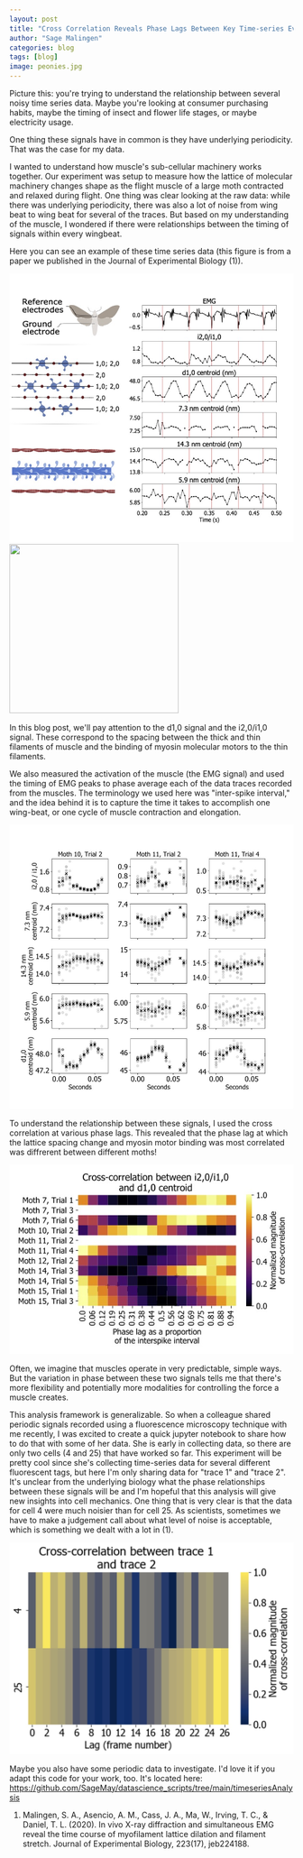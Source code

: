 ```yaml
---
layout: post
title: "Cross Correlation Reveals Phase Lags Between Key Time-series Events"
author: "Sage Malingen"
categories: blog
tags: [blog]
image: peonies.jpg
---
```


Picture this: you're trying to understand the relationship between several noisy time series data. Maybe you're looking at consumer purchasing habits, maybe the timing of insect and flower life stages, or maybe electricity usage.

One thing these signals have in common is they have underlying periodicity. That was the case for my data.

I wanted to understand how muscle's sub-cellular machinery works together. Our experiment was setup to measure how the lattice of molecular machinery changes shape as the flight muscle of a large moth contracted and relaxed during flight. One thing was clear looking at the raw data: while there was underlying periodicity, there was also a lot of noise from wing beat to wing beat for several of the traces. But based on my understanding of the muscle, I wondered if there were relationships between the timing of signals within every wingbeat.

Here you can see an example of these time series data (this figure is from a paper we published in the Journal of Experimental Biology (1)).

![Figure showing time series data with periodic structure and phase lags between the data. ](assets/img/phase_lags_blog_traces.jpg)
<img src="assets/img/birches.jpg" width="300" height="300" >

In this blog post, we'll pay attention to the d1,0 signal and the i2,0/i1,0 signal. These correspond to the spacing between the thick and thin filaments of muscle and the binding of myosin molecular motors to the thin filaments.

We also measured the activation of the muscle (the EMG signal) and used the timing of EMG peaks to phase average each of the data traces recorded from the muscles. The terminology we used here was "inter-spike interval," and the idea behind it is to capture the time it takes to accomplish one wing-beat, or one cycle of muscle contraction and elongation.

![Figure showing time series data after phase averaging using the EMG signal.](assets/img/phase_lags_blog_STAs.jpg)

To understand the relationship between these signals, I used the cross correlation at various phase lags. This revealed that the phase lag at which the lattice spacing change and myosin motor binding was most correlated was diffrerent between different moths!

![Cross correlation of phase averaged molecular motor binding and lattice spacing.](assets/img/phase_lags_blog_cross_correlation.jpg)

Often, we imagine that muscles operate in very predictable, simple ways. But the variation in phase between these two signals tells me that there's more flexibility and potentially more modalities for controlling the force a muscle creates.

This analysis framework is generalizable. So when a colleague shared periodic signals recorded using a fluorescence microscopy technique with me recently, I was excited to create a quick jupyter notebook to share how to do that with some of her data. She is early in collecting data, so there are only two cells (4 and 25) that have worked so far. This experiment will be pretty cool since she's collecting time-series data for several different fluorescent tags, but here I'm only sharing data for "trace 1" and "trace 2". It's unclear from the underlying biology what the phase relationships between these signals will be and I'm hopeful that this analysis will give new insights into cell mechanics. One thing that is very clear is that the data for cell 4 were much noisier than for cell 25. As scientists, sometimes we have to make a judgement call about what level of noise is acceptable, which is something we dealt with a lot in (1).

![Cross correlation of time series fluorescence microscopy signals.](assets/img/phase_lags_blog_fluorescence_signals.jpg)

Maybe you also have some periodic data to investigate. I'd love it if you adapt this code for your work, too. It's located here: https://github.com/SageMay/datascience_scripts/tree/main/timeseriesAnalysis


1. Malingen, S. A., Asencio, A. M., Cass, J. A., Ma, W., Irving, T. C., & Daniel, T. L. (2020). In vivo X-ray diffraction and simultaneous EMG reveal the time course of myofilament lattice dilation and filament stretch. Journal of Experimental Biology, 223(17), jeb224188.
